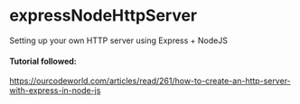 # expressNodeHttpServer
Setting up your own HTTP server using Express + NodeJS

#### Tutorial followed:
https://ourcodeworld.com/articles/read/261/how-to-create-an-http-server-with-express-in-node-js
